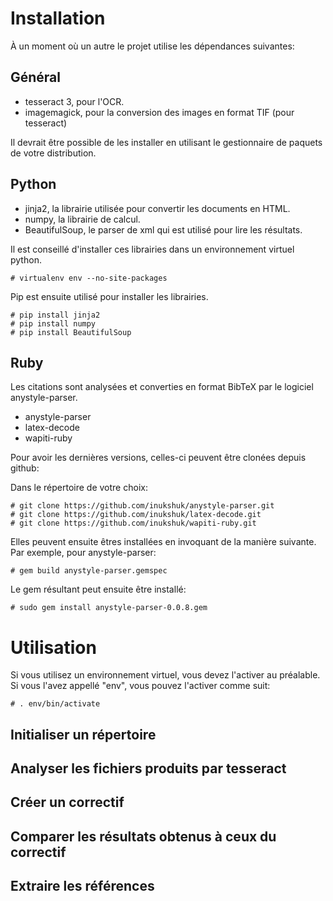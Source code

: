 Installation
============
À un moment où un autre le projet utilise les dépendances suivantes:

Général
-------
* tesseract 3, pour l'OCR.
* imagemagick, pour la conversion des images en format TIF (pour tesseract)

Il devrait être possible de les installer en utilisant le gestionnaire de paquets de votre distribution.


Python
------
* jinja2, la librairie utilisée pour convertir les documents en HTML.
* numpy, la librairie de calcul.
* BeautifulSoup, le parser de xml qui est utilisé pour lire les résultats.

Il est conseillé d'installer ces librairies dans un environnement virtuel python.

    # virtualenv env --no-site-packages

Pip est ensuite utilisé pour installer les librairies.

    # pip install jinja2
    # pip install numpy
    # pip install BeautifulSoup

Ruby
----
Les citations sont analysées et converties en format BibTeX par le logiciel anystyle-parser.
* anystyle-parser
* latex-decode
* wapiti-ruby

Pour avoir les dernières versions, celles-ci peuvent être clonées depuis github:

Dans le répertoire de votre choix:

    # git clone https://github.com/inukshuk/anystyle-parser.git
    # git clone https://github.com/inukshuk/latex-decode.git
    # git clone https://github.com/inukshuk/wapiti-ruby.git

Elles peuvent ensuite êtres installées en invoquant de la manière suivante. Par exemple, pour anystyle-parser:

    # gem build anystyle-parser.gemspec

Le gem résultant peut ensuite être installé:

    # sudo gem install anystyle-parser-0.0.8.gem

Utilisation
===========

Si vous utilisez un environnement virtuel, vous devez l'activer au préalable. Si vous l'avez appellé "env",
vous pouvez l'activer comme suit:

    # . env/bin/activate

Initialiser un répertoire
-------------------------

Analyser les fichiers produits par tesseract
--------------------------------------------

Créer un correctif
------------------

Comparer les résultats obtenus à ceux du correctif
--------------------------------------------------

Extraire les références
-----------------------
